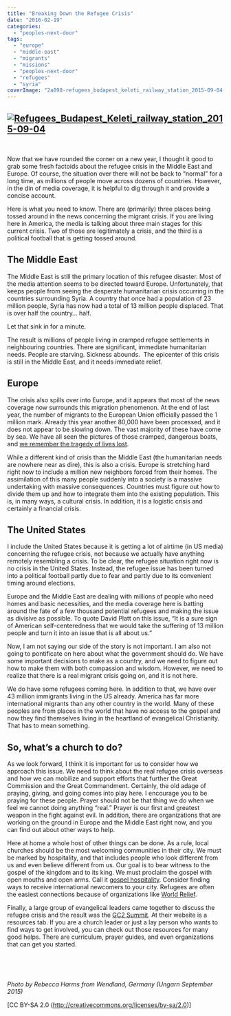 ```yaml
---
title: "Breaking Down the Refugee Crisis"
date: "2016-02-19"
categories: 
  - "peoples-next-door"
tags: 
  - "europe"
  - "middle-east"
  - "migrants"
  - "missions"
  - "peoples-next-door"
  - "refugees"
  - "syria"
coverImage: "2a898-refugees_budapest_keleti_railway_station_2015-09-04-e1455888006988.jpg"
---
```


## [![Refugees_Budapest_Keleti_railway_station_2015-09-04](images/2a898-refugees_budapest_keleti_railway_station_2015-09-04-e1455888006988.jpg)](https://keelancook.files.wordpress.com/2020/08/2a898-refugees_budapest_keleti_railway_station_2015-09-04-e1455888006988.jpg)

 

Now that we have rounded the corner on a new year, I thought it good to grab some fresh factoids about the refugee crisis in the Middle East and Europe. Of course, the situation over there will not be back to “normal” for a long time, as millions of people move across dozens of countries. However, in the din of media coverage, it is helpful to dig through it and provide a concise account.

Here is what you need to know. There are (primarily) three places being tossed around in the news concerning the migrant crisis. If you are living here in America, the media is talking about three main stages for this current crisis. Two of those are legitimately a crisis, and the third is a political football that is getting tossed around.

## **The Middle East**

The Middle East is still the primary location of this refugee disaster. Most of the media attention seems to be directed toward Europe. Unfortunately, that keeps people from seeing the desperate humanitarian crisis occurring in the countries surrounding Syria. A country that once had a population of 23 million people, Syria has now had a total of 13 million people displaced. That is over half the country… half.

Let that sink in for a minute.

The result is millions of people living in cramped refugee settlements in neighbouring countries. There are significant, immediate humanitarian needs. People are starving. Sickness abounds.  The epicenter of this crisis is still in the Middle East, and it needs immediate relief.

## **Europe**

The crisis also spills over into Europe, and it appears that most of the news coverage now surrounds this migration phenomenon. At the end of last year, the number of migrants to the European Union officially passed the 1 million mark. Already this year another 80,000 have been processed, and it does not appear to be slowing down. The vast majority of these have come by sea. We have all seen the pictures of those cramped, dangerous boats, and [we remember the tragedy of lives lost](http://blog.keelancook.com/2015/09/when_borders_get_crossed.html).

While a different kind of crisis than the Middle East (the humanitarian needs are nowhere near as dire), this is also a crisis. Europe is stretching hard right now to include a million new neighbors forced from their homes. The assimilation of this many people suddenly into a society is a massive undertaking with massive consequences. Countries must figure out how to divide them up and how to integrate them into the existing population. This is, in many ways, a cultural crisis. In addition, it is a logistic crisis and certainly a financial crisis.

## **The United States**

I include the United States because it is getting a lot of airtime (in US media) concerning the refugee crisis, not because we actually have anything remotely resembling a crisis. To be clear, the refugee situation right now is no crisis in the United States. Instead, the refugee issue has been turned into a political football partly due to fear and partly due to its convenient timing around elections.

Europe and the Middle East are dealing with millions of people who need homes and basic necessities, and the media coverage here is batting around the fate of a few thousand potential refugees and making the issue as divisive as possible. To quote David Platt on this issue, “It is a sure sign of American self-centeredness that we would take the suffering of 13 million people and turn it into an issue that is all about us.”

Now, I am not saying our side of the story is not important. I am also not going to pontificate on here about what the government should do. We have some important decisions to make as a country, and we need to figure out how to make them with both compassion and wisdom. However, we need to realize that there is a real migrant crisis going on, and it is not here.

We do have some refugees coming here. In addition to that, we have over 43 million immigrants living in the US already. America has far more international migrants than any other country in the world. Many of these peoples are from places in the world that have no access to the gospel and now they find themselves living in the heartland of evangelical Christianity. That has to mean something.

## **So, what’s a church to do?**

As we look forward, I think it is important for us to consider how we approach this issue. We need to think about the real refugee crisis overseas and how we can mobilize and support efforts that further the Great Commission and the Great Commandment. Certainly, the old adage of praying, giving, and going comes into play here. I encourage you to be praying for these people. Prayer should not be that thing we do when we feel we cannot doing anything “real.” Prayer is our first and greatest weapon in the fight against evil. In addition, there are organizations that are working on the ground in Europe and the Middle East right now, and you can find out about other ways to help.

Here at home a whole host of other things can be done. As a rule, local churches should be the most welcoming communities in their city. We must be marked by hospitality, and that includes people who look different from us and even believe different from us. Our goal is to bear witness to the gospel of the kingdom and to its king. We must proclaim the gospel with open mouths and open arms. Call it [gospel hospitality](http://blog.keelancook.com/2015/11/gospel-hospitality-the-sanctifying-effect-of-dinner-guests.html). Consider finding ways to receive international newcomers to your city. Refugees are often the easiest connections because of organizations like [World Relief](https://worldrelief.org/).

Finally, a large group of evangelical leaders came together to discuss the refugee crisis and the result was the [GC2 Summit](http://www.gc2summit.com/). At their website is a resources tab. If you are a church leader or just a lay person who wants to find ways to get involved, you can check out those resources for many good helps. There are curriculum, prayer guides, and even organizations that can get you started.

 

 

_Photo by Rebecca Harms from Wendland, Germany (Ungarn September 2015)_

\[CC BY-SA 2.0 (http://creativecommons.org/licenses/by-sa/2.0)\]
